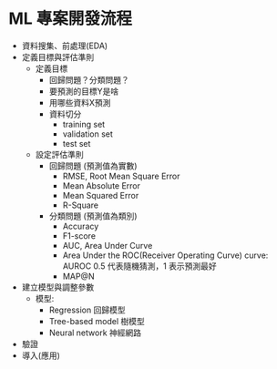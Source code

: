 # ML 專案開發流程
* 資料搜集、前處理(EDA)
* 定義目標與評估準則
    * 定義⽬標
        * 回歸問題？分類問題？
        * 要預測的⽬標Y是啥
        * 用哪些資料X預測
        * 資料切分
            * training set
            * validation set
            * test set
    * 設定評估準則
        * 回歸問題 (預測值為實數)
            * RMSE, Root Mean Square Error
            * Mean Absolute Error
            * Mean Squared Error
            * R-Square
        * 分類問題 (預測值為類別)
            * Accuracy
            * F1-score
            * AUC, Area Under Curve
            * Area Under the ROC(Receiver Operating Curve) curve: AUROC 0.5 代表隨機猜測，1 表示預測最好
            * MAP@N
* 建立模型與調整參數
    * 模型: 
        * Regression 回歸模型
        * Tree-based model 樹模型
        * Neural network 神經網路
* 驗證
* 導入(應用)
